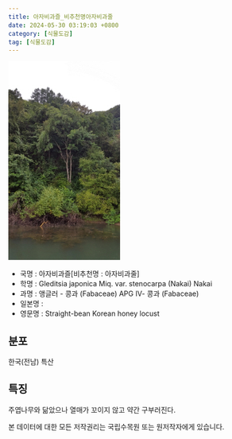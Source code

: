 ```yaml
---
title: 아자비과즐_비추천명아자비과줄
date: 2024-05-30 03:19:03 +0800
category: [식물도감]
tag: [식물도감]
---
```




![아자비과즐[비추천명 : 아자비과줄]](/assets/img/fileUpload/plants/basic/Fabaceae/Gleditsia/P000007174/P000007174_220206_1_th2.jpg)
- 국명 : 아자비과즐[비추천명 : 아자비과줄]
- 학명 : Gleditsia japonica Miq. var. stenocarpa (Nakai) Nakai
- 과명 : 앵글러 - 콩과 (Fabaceae) APG Ⅳ- 콩과 (Fabaceae)
- 일본명 : 
- 영문명 : Straight-bean Korean honey locust


## 분포
한국(전남) 특산
## 특징
주엽나무와 닮았으나 열매가 꼬이지 않고 약간 구부러진다.






본 데이터에 대한 모든 저작권리는 국립수목원 또는 원저작자에게 있습니다.
